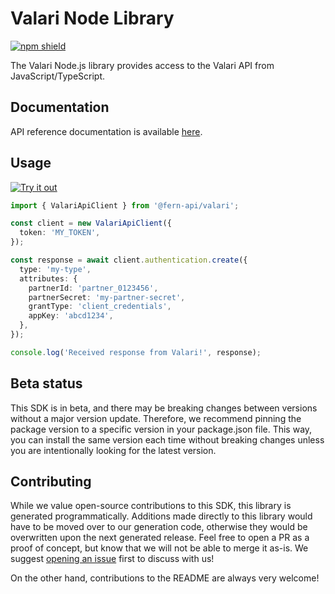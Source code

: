 # Valari Node Library

[![npm shield](https://img.shields.io/npm/v/@fern-api/valari)](https://www.npmjs.com/package/@fern-api/valari)

The Valari Node.js library provides access to the Valari API from JavaScript/TypeScript.

## Documentation

API reference documentation is available [here](https://valari.readme.io/).

## Usage

[![Try it out](https://developer.stackblitz.com/img/open_in_stackblitz.svg)](https://stackblitz.com/edit/typescript-example-using-sdk-built-with-fern-mlbksm?file=app.ts&view=editor)

```typescript
import { ValariApiClient } from '@fern-api/valari';

const client = new ValariApiClient({
  token: 'MY_TOKEN',
});

const response = await client.authentication.create({
  type: 'my-type',
  attributes: {
    partnerId: 'partner_0123456',
    partnerSecret: 'my-partner-secret',
    grantType: 'client_credentials',
    appKey: 'abcd1234',
  },
});

console.log('Received response from Valari!', response);
```

## Beta status

This SDK is in beta, and there may be breaking changes between versions without a major version update. Therefore, we recommend pinning the package version to a specific version in your package.json file. This way, you can install the same version each time without breaking changes unless you are intentionally looking for the latest version.

## Contributing

While we value open-source contributions to this SDK, this library is generated programmatically. Additions made directly to this library would have to be moved over to our generation code, otherwise they would be overwritten upon the next generated release. Feel free to open a PR as a proof of concept, but know that we will not be able to merge it as-is. We suggest [opening an issue](https://github.com/fern-valari/valari-node/issues) first to discuss with us!

On the other hand, contributions to the README are always very welcome!
